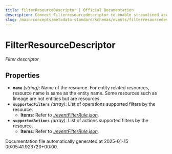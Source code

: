 ```yaml
---
title: filterResourceDescriptor | Official Documentation
description: Connect Filterresourcedescriptor to enable streamlined access, monitoring, or search of enterprise data using secure and scalable integrations.
slug: /main-concepts/metadata-standard/schemas/events/filterresourcedescriptor
---
```


# FilterResourceDescriptor

*Filter descriptor*

## Properties

- **`name`** *(string)*: Name of the resource. For entity related resources, resource name is same as the entity name. Some resources such as lineage are not entities but are resources.
- **`supportedFilters`** *(array)*: List of operations supported filters by the resource.
  - **Items**: Refer to *[./eventFilterRule.json](#eventFilterRule.json)*.
- **`supportedActions`** *(array)*: List of actions supported filters by the resource.
  - **Items**: Refer to *[./eventFilterRule.json](#eventFilterRule.json)*.


Documentation file automatically generated at 2025-01-15 09:05:41.923720+00:00.
